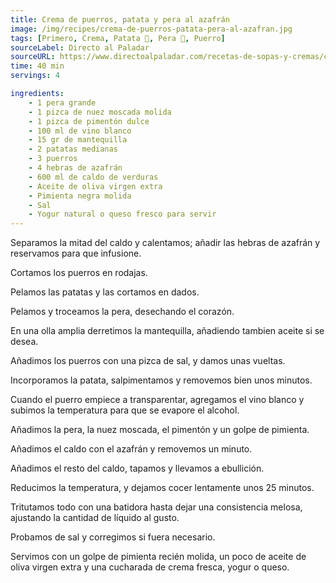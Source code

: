 ```yaml
---
title: Crema de puerros, patata y pera al azafrán
image: /img/recipes/crema-de-puerros-patata-pera-al-azafran.jpg
tags: [Primero, Crema, Patata 🥔, Pera 🍐, Puerro]
sourceLabel: Directo al Paladar
sourceURL: https://www.directoalpaladar.com/recetas-de-sopas-y-cremas/crema-de-puerros-patata-y-pera-al-azafran-receta
time: 40 min
servings: 4

ingredients:
    - 1 pera grande
    - 1 pizca de nuez moscada molida
    - 1 pizca de pimentón dulce
    - 100 ml de vino blanco
    - 15 gr de mantequilla
    - 2 patatas medianas
    - 3 puerros
    - 4 hebras de azafrán
    - 600 ml de caldo de verduras
    - Aceite de oliva virgen extra
    - Pimienta negra molida
    - Sal
    - Yogur natural o queso fresco para servir
---
```


Separamos la mitad del caldo y calentamos; añadir las hebras de azafrán y
reservamos para que infusione.

Cortamos los puerros en rodajas.

Pelamos las patatas y las cortamos en dados.

Pelamos y troceamos la pera, desechando el corazón.

En una olla amplia derretimos la mantequilla, añadiendo tambien aceite si se
desea.

Añadimos los puerros con una pizca de sal, y damos unas vueltas.

Incorporamos la patata, salpimentamos y removemos bien unos minutos.

Cuando el puerro empiece a transparentar, agregamos el vino blanco y subimos la
temperatura para que se evapore el alcohol.

Añadimos la pera, la nuez moscada, el pimentón y un golpe de pimienta.

Añadimos el caldo con el azafrán y removemos un minuto.

Añadimos el resto del caldo, tapamos y llevamos a ebullición.

Reducimos la temperatura, y dejamos cocer lentamente unos 25 minutos.

Tritutamos todo con una batidora hasta dejar una consistencia melosa, ajustando
la cantidad de líquido al gusto.

Probamos de sal y corregimos si fuera necesario.

Servimos con un golpe de pimienta recién molida, un poco de aceite de oliva
virgen extra y una cucharada de crema fresca, yogur o queso.
